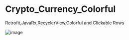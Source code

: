 # Crypto_Currency_Colorful
Retrofit,JavaRx,RecyclerView,Colorful and Clickable Rows


![image](https://user-images.githubusercontent.com/106253655/208541877-28bb318f-d0cd-4eb7-a326-3c3a08e99e29.png)

